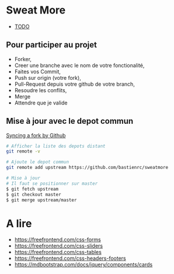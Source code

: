 # Sweat More

- [TODO](TODO.md)

## Pour participer au projet

- Forker,
- Creer une branche avec le nom de votre fonctionalité,
- Faites vos Commit,
- Push sur origin (votre fork),
- Pull-Request depuis votre github de votre branch,
- Resoudre les conflits,
- Merge
- Attendre que je valide

## Mise à jour avec le depot commun

[Syncing a fork by Github](https://help.github.com/en/articles/syncing-a-fork)

```sh
# Afficher la liste des depots distant
git remote -v

# Ajoute le depot commun
git remote add upstream https://github.com/bastienrc/sweatmore

# Mise à jour
# Il faut se positionner sur master
$ git fetch upstream
$ git checkout master
$ git merge upstream/master
```

# A lire

- https://freefrontend.com/css-forms
- https://freefrontend.com/css-sliders
- https://freefrontend.com/css-tables
- https://freefrontend.com/css-headers-footers
- https://mdbootstrap.com/docs/jquery/components/cards
